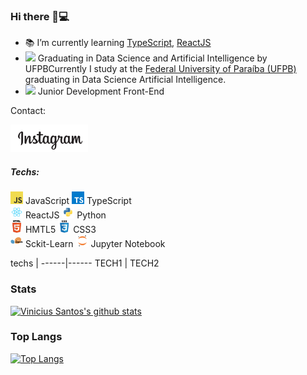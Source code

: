 ### Hi there 👋💻

<!--
**ViniciusSantos31/ViniciusSantos31** is a ✨ _special_ ✨ repository because its `README.md` (this file) appears on your GitHub profile.

<!-- - 🔭 I’m currently working on ... -->
- 📚 I’m currently learning [TypeScript](https://www.typescriptlang.org/), [ReactJS](https://reactjs.org/)
- <img width="18" src="https://www.ufpb.br/ufpb/image-base/logo-ufpb-dark.png"> Graduating in Data Science and Artificial Intelligence by UFPBCurrently I study at the [Federal University of Paraíba (UFPB)](https://www.ufpb.br/) graduating in Data Science Artificial Intelligence.
- <img width="18" src="https://icon-library.com/images/frontend-icon/frontend-icon-4.jpg"> Junior Development Front-End

Contact:

 [ ![Instagram](735145cfe0a4.png)](https://www.instagram.com/oiviniciussts/)
 
  ##### Techs: 
   <img height="20" src="https://raw.githubusercontent.com/github/explore/80688e429a7d4ef2fca1e82350fe8e3517d3494d/topics/javascript/javascript.png"> JavaScript <t />
   <img height="20" src="https://raw.githubusercontent.com/github/explore/80688e429a7d4ef2fca1e82350fe8e3517d3494d/topics/typescript/typescript.png"> TypeScript <br />
   <img height="20" src="https://raw.githubusercontent.com/github/explore/80688e429a7d4ef2fca1e82350fe8e3517d3494d/topics/react/react.png"> ReactJS <t />
   <img height="20" src="https://raw.githubusercontent.com/github/explore/80688e429a7d4ef2fca1e82350fe8e3517d3494d/topics/python/python.png"> Python <br />
   <img height="20" src="https://raw.githubusercontent.com/github/explore/80688e429a7d4ef2fca1e82350fe8e3517d3494d/topics/html/html.png"> HMTL5 <t />
   <img height="20" src="https://raw.githubusercontent.com/github/explore/80688e429a7d4ef2fca1e82350fe8e3517d3494d/topics/css/css.png"> CSS3 <br />
   <img height="20" src="https://raw.githubusercontent.com/github/explore/80688e429a7d4ef2fca1e82350fe8e3517d3494d/topics/scikit-learn/scikit-learn.png"> Sckit-Learn <t />
   <img height="20" src="https://raw.githubusercontent.com/github/explore/80688e429a7d4ef2fca1e82350fe8e3517d3494d/topics/jupyter-notebook/jupyter-notebook.png"> Jupyter        Notebook <br />
   
techs |
------|------
TECH1 | TECH2
### Stats 

[![Vinicius Santos's github stats](https://github-readme-stats.vercel.app/api?username=ViniciusSantos31&show_icons=true&count_private=true&include_all_commits=true)](https://github.com/anuraghazra/github-readme-stats)

### Top Langs
[![Top Langs](https://github-readme-stats.vercel.app/api/top-langs/?username=ViniciusSantos31&layout=compact)](https://github.com/anuraghazra/github-readme-stats)


